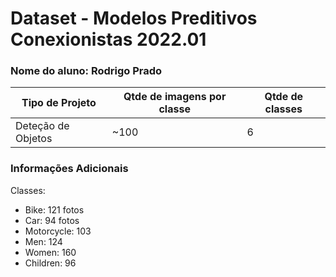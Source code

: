 # Dataset - Modelos Preditivos Conexionistas 2022.01

### Nome do aluno: Rodrigo Prado

|**Tipo de Projeto**|**Qtde de imagens por classe**|**Qtde de classes**|
|--|--|--|
| Deteção de Objetos | ~100 | 6 |

### Informações Adicionais
Classes:
- Bike:  121 fotos
- Car: 94 fotos
- Motorcycle: 103
- Men: 124
- Women: 160
- Children: 96
